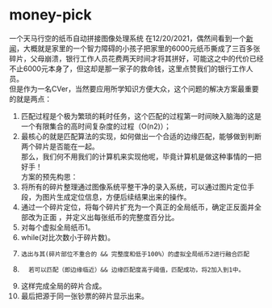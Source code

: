 # money-pick
一个天马行空的纸币自动拼接图像处理系统
在12/20/2021，偶然间看到一个[新闻](https://mp.weixin.qq.com/s/PhzhXA-A1MkGmURR2UBAEQ)，大概就是家里的一个智力障碍的小孩子把家里的6000元纸币撕成了三百多张碎片，父母崩溃，银行工作人员花费两天时间才将其拼好，可能这之中的代价已经不止6000元本身了，但这却是那一家子的救命钱，这里点赞我们的银行工作人员。  
但是作为一名CVer，当然要应用所学知识方便大众，这个问题的解决方案最重要的就是两点：  
1. 匹配过程是个极为繁琐的耗时任务，这个匹配的过程第一时间映入脑海的这是一个有限集合的高时间复杂度的过程（O(n2)）；  
2. 最核心的就是匹配算法的实现，如何做出一个合适的边缘匹配，能够做到判断两个碎片是否能在一起。  
那么，我们何不用我们的计算机来实现他呢，毕竟计算机是做这种事情的一把好手！  
方案的预先构思：
1. 将所有的碎片整理通过图像系统平整干净的录入系统，可以通过图片定位手段，为图片生成定位信息，方便后续结果出来的操作。
2. 通过一个碎片定位，将每个碎片扩充为一个真正的全局纸币，确定正反面并全部改为正面 ，并定义出每张纸币的完整度百分比。
3. 对每个虚拟全局纸币1。
4.   while(对比次数小于碎片数)。
5.     选出与其(碎片部位不重合的 && 完整度和低于100%）的虚拟全局纸币2进行融合匹配
6.       若可以匹配（即边缘临近）&& 边缘匹配度高于阈值，匹配成功，将2加入到1中。
7. 这样完成全局的碎片合成。
8. 最后把源于同一张钞票的碎片显示出来。
